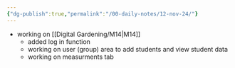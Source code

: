```yaml
---
{"dg-publish":true,"permalink":"/00-daily-notes/12-nov-24/"}
---
```


- working on [[Digital Gardening/M14\|M14]] 
	- added log in function
	- working on user (group) area to add students and view student data
	- working on measurments tab

